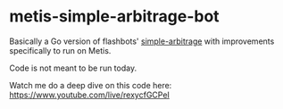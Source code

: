 # metis-simple-arbitrage-bot

Basically a Go version of flashbots' [simple-arbitrage](https://github.com/flashbots/simple-arbitrage) with improvements specifically to run on Metis.

Code is not meant to be run today.

Watch me do a deep dive on this code here: https://www.youtube.com/live/rexycfGCPeI